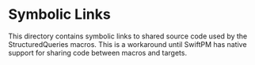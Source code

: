 # Symbolic Links

This directory contains symbolic links to shared source code used
by the StructuredQueries macros. This is a workaround until SwiftPM
has native support for sharing code between macros and targets.
